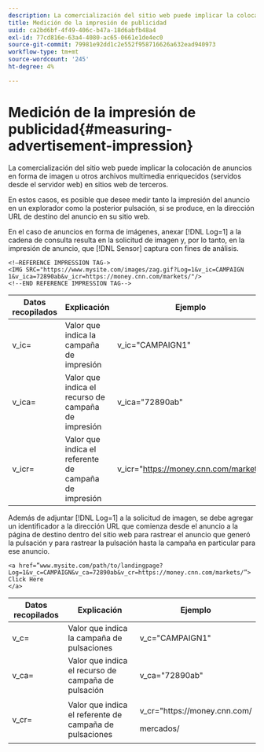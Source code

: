 ```yaml
---
description: La comercialización del sitio web puede implicar la colocación de anuncios en forma de imagen u otros archivos multimedia enriquecidos (servidos desde el servidor web) en sitios web de terceros.
title: Medición de la impresión de publicidad
uuid: ca2bd6bf-4f49-406c-b47a-18d6abfb48a4
exl-id: 77cd816e-63a4-4080-ac65-0661e1de4ec0
source-git-commit: 79981e92dd1c2e552f958716626a632ead940973
workflow-type: tm+mt
source-wordcount: '245'
ht-degree: 4%

---
```


# Medición de la impresión de publicidad{#measuring-advertisement-impression}

La comercialización del sitio web puede implicar la colocación de anuncios en forma de imagen u otros archivos multimedia enriquecidos (servidos desde el servidor web) en sitios web de terceros.

En estos casos, es posible que desee medir tanto la impresión del anuncio en un explorador como la posterior pulsación, si se produce, en la dirección URL de destino del anuncio en su sitio web.

En el caso de anuncios en forma de imágenes, anexar [!DNL Log=1] a la cadena de consulta resulta en la solicitud de imagen y, por lo tanto, en la impresión de anuncio, que [!DNL Sensor] captura con fines de análisis.

```
<!—REFERENCE IMPRESSION TAG->
<IMG SRC="https://www.mysite.com/images/zag.gif?Log=1&v_ic=CAMPAIGN 1&v_ica=72890ab&v_icr=https://money.cnn.com/markets/"/>
<!--END REFERENCE IMPRESSION TAG-->
```

| Datos recopilados | Explicación | Ejemplo |
|---|---|---|
| v_ic= | Valor que indica la campaña de impresión | v_ic=&quot;CAMPAIGN1&quot; |
| v_ica= | Valor que indica el recurso de campaña de impresión | v_ica=&quot;72890ab&quot; |
| v_icr= | Valor que indica el referente de campaña de impresión | v_icr=&quot;https://money.cnn.com/markets/ |

Además de adjuntar [!DNL Log=1] a la solicitud de imagen, se debe agregar un identificador a la dirección URL que comienza desde el anuncio a la página de destino dentro del sitio web para rastrear el anuncio que generó la pulsación y para rastrear la pulsación hasta la campaña en particular para ese anuncio.

```
<a href=”www.mysite.com/path/to/landingpage?Log=1&v_c=CAMPAIGN&v_ca=72890ab&v_cr=https://money.cnn.com/markets/”>
Click Here
</a>
```

<table id="table_B87134C522EF4AC9BD2AFA6F4A0CF574">
 <thead>
  <tr>
   <th colname="col1" class="entry"> Datos recopilados </th>
   <th colname="col2" class="entry"> Explicación </th>
   <th colname="col3" class="entry"> Ejemplo </th>
  </tr>
 </thead>
 <tbody>
  <tr>
   <td colname="col1"> v_c= </td>
   <td colname="col2"> Valor que indica la campaña de pulsaciones </td>
   <td colname="col3"> v_c="CAMPAIGN1" </td>
  </tr>
  <tr>
   <td colname="col1"> v_ca= </td>
   <td colname="col2"> Valor que indica el recurso de campaña de pulsación </td>
   <td colname="col3"> v_ca="72890ab" </td>
  </tr>
  <tr>
   <td colname="col1"> v_cr= </td>
   <td colname="col2"> Valor que indica el referente de campaña de pulsaciones </td>
   <td colname="col3"> <p> <span class="filepath"> v_cr="https://money.cnn.com/</span> </p> <p>mercados/ </p> </td>
  </tr>
 </tbody>
</table>
